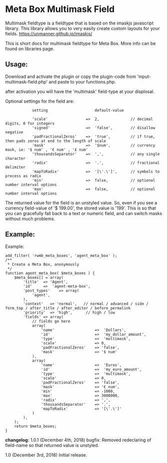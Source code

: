 

# Meta Box Multimask Field

Multimask fieldtype is a fieldtype that is based on the imaskjs javascript library. This library allows you to very easily create custom layouts for your fields.
https://unmanner.github.io/imaskjs/

This is short docs for multimask fieldtype for Meta Box. More info can be found on libraries page.

## Usage:
Download and activate the plugin or copy the plugin-code from 'input-multimask-field.php' and paste to your functions.php.

after activation you will have the 'multimask' field-type at your displosal.

Optional settings for the field are:

				setting						default-value

                'scale'                 =>  2,              // decimal digits, 0 for integers
                'signed'                =>  'false',        // disallow negative
                'padFractionalZeros'    =>  'true',         // if true, then pads zeros at end to the length of scale
                'mask'                  =>  '$num',         // currency mask, ie: '$ num' , '€ num' , '£ num'
                'thousandsSeparator'    =>  ',',            // any single character
                'radix'                 =>  '.',            // fractional delimiter
                'mapToRadix'            =>  '[\'.\']',      // symbols to process as radix
                'min'                   =>  false,          // optional number interval options
                'max'                   =>  false,          // optional number interval options

The returned value for the field is an unstyled value. So, even if you see a currency field-value of '$ 199.00', the stored value is '199'. This is so that you can gracefully fall back to a text or numeric field, and can switch masks without much problems.

## Example:

Example:



    add_filter( 'rwmb_meta_boxes', 'agent_meta_box' );
    /**
     * Create a Meta Box, anonymously
     */
    function agent_meta_box( $meta_boxes ) {
        $meta_boxes[] = array(
            'title'  => 'Agent',
            'id'     =>  'agent-meta-box',
            'post_types'    => array(
                'agent',
            ),
            'context'   => 'normal',   // normal / advanced / side / form_top / after_title / after_editor / before_permalink
            'priority'  => 'high',      // high / low
            'fields' => array(
	            // fields go here
	            array(
	                'name'                  =>  'Dollars',
	                'id'                    =>  'my_dollar_amount',
	                'type'                  =>  'multimask',
	                'scale'                 => 0,
	                'padFractionalZeros'    => 'false',
	                'mask'                  => '$ num'
	            ),
	            array(
	                'name'                  =>  'Euros',
	                'id'                    =>  'my_euro_amount',
	                'type'                  =>  'multimask',
	                'scale'                 => 0,
	                'padFractionalZeros'    => 'false',
	                'mask'                  => '€ num',
	                'min'                   => -1000,
	                'max'                   => 3000000,
	                'radix'                 => ',',
	                'thousandsSeparator'    => '.',
	                'mapToRadix'            => '[\'.\']'
	            )
            ),
        );
        return $meta_boxes;
    }


**changelog:**
1.0.1 (December 4th, 2018)
bugfix: Removed redeclaring of field-name so that returned value is unstyled.

1.0 (December 3rd, 2018)
Initial release.
